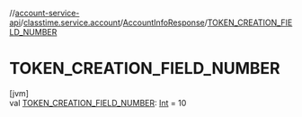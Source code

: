 //[account-service-api](../../../index.md)/[classtime.service.account](../index.md)/[AccountInfoResponse](index.md)/[TOKEN_CREATION_FIELD_NUMBER](-t-o-k-e-n_-c-r-e-a-t-i-o-n_-f-i-e-l-d_-n-u-m-b-e-r.md)

# TOKEN_CREATION_FIELD_NUMBER

[jvm]\
val [TOKEN_CREATION_FIELD_NUMBER](-t-o-k-e-n_-c-r-e-a-t-i-o-n_-f-i-e-l-d_-n-u-m-b-e-r.md): [Int](https://kotlinlang.org/api/latest/jvm/stdlib/kotlin/-int/index.html) = 10
